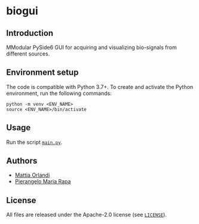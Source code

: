 # biogui

## Introduction
MModular PySide6 GUI for acquiring and visualizing bio-signals from different sources.

## Environment setup
The code is compatible with Python 3.7+. To create and activate the Python environment, run the following commands:
```
python -m venv <ENV_NAME>
source <ENV_NAME>/bin/activate
```

## Usage
Run the script [`main.py`](https://github.com/pulp-bio/biogui/blob/main/main.py).

## Authors
- [Mattia Orlandi](https://www.unibo.it/sitoweb/mattia.orlandi/en)
- [Pierangelo Maria Rapa](https://www.unibo.it/sitoweb/pierangelomaria.rapa/en)

## License
All files are released under the Apache-2.0 license (see [`LICENSE`](https://github.com/pulp-bio/adaptive-bss-semg/blob/main/LICENSE)).
